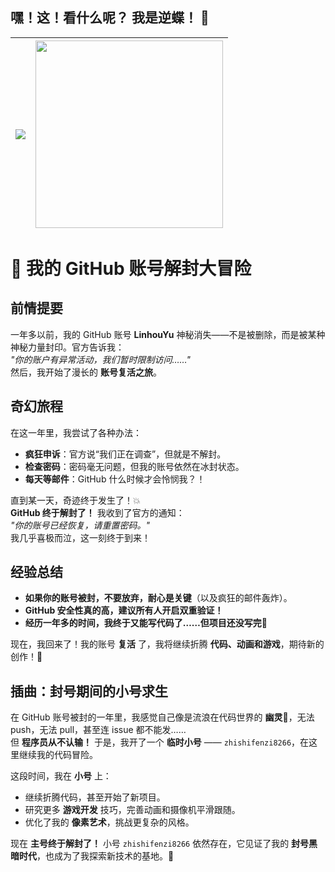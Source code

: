 ## 嘿！这！看什么呢？ 我是逆蝶！ 👋

| <img align="center" src="https://github-readme-stats.vercel.app/api?username=linhouyu&show_icons=true&include_all_commits=true&hide_border=true&theme=panda" /> | <img align="center" src="https://github-readme-stats.vercel.app/api/top-langs/?username=linhouyu&layout=compact&langs_count=8&hide_border=true&theme=calm_pink" width="300px" /> |
| ------------- | ------------- |



# 🚀 我的 GitHub 账号解封大冒险

## **前情提要**
一年多以前，我的 GitHub 账号 **LinhouYu** 神秘消失——不是被删除，而是被某种神秘力量封印。官方告诉我：  
*"你的账户有异常活动，我们暂时限制访问……"*  
然后，我开始了漫长的 **账号复活之旅**。

## **奇幻旅程**
在这一年里，我尝试了各种办法：
- **疯狂申诉**：官方说“我们正在调查”，但就是不解封。
- **检查密码**：密码毫无问题，但我的账号依然在冰封状态。
- **每天等邮件**：GitHub 什么时候才会怜悯我？！  

直到某一天，奇迹终于发生了！💥  
**GitHub 终于解封了！** 我收到了官方的通知：  
*"你的账号已经恢复，请重置密码。"*  
我几乎喜极而泣，这一刻终于到来！

## **经验总结**
- **如果你的账号被封，不要放弃，耐心是关键**（以及疯狂的邮件轰炸）。
- **GitHub 安全性真的高，建议所有人开启双重验证！**
- **经历一年多的时间，我终于又能写代码了……但项目还没写完🤡**

现在，我回来了！我的账号 **复活** 了，我将继续折腾 **代码、动画和游戏**，期待新的创作！🎉

## **插曲：封号期间的小号求生**
在 GitHub 账号被封的一年里，我感觉自己像是流浪在代码世界的 **幽灵**👻，无法 push，无法 pull，甚至连 issue 都不能发……  
但 **程序员从不认输！** 于是，我开了一个 **临时小号** —— `zhishifenzi8266`，在这里继续我的代码冒险。  

这段时间，我在 **小号** 上：
- 继续折腾代码，甚至开始了新项目。
- 研究更多 **游戏开发** 技巧，完善动画和摄像机平滑跟随。
- 优化了我的 **像素艺术**，挑战更复杂的风格。

现在 **主号终于解封了！** 小号 `zhishifenzi8266` 依然存在，它见证了我的 **封号黑暗时代**，也成为了我探索新技术的基地。🚀  



